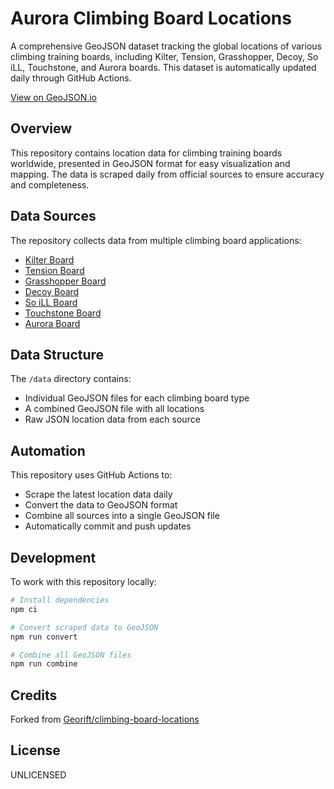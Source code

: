 # Aurora Climbing Board Locations

A comprehensive GeoJSON dataset tracking the global locations of various climbing training boards, including Kilter, Tension, Grasshopper, Decoy, So iLL, Touchstone, and Aurora boards. This dataset is automatically updated daily through GitHub Actions.

[View on GeoJSON.io](https://geojson.io/#id=github:Stevie-Ray/hangtime-aurora-climbing-boards/blob/main/geojson/combined.geojson)

## Overview

This repository contains location data for climbing training boards worldwide, presented in GeoJSON format for easy visualization and mapping. The data is scraped daily from official sources to ensure accuracy and completeness.

## Data Sources

The repository collects data from multiple climbing board applications:
- [Kilter Board](https://geojson.io/#id=github:Stevie-Ray/hangtime-aurora-climbing-boards/blob/main/geojson/kilterboardapp.geojson)
- [Tension Board](https://geojson.io/#id=github:Stevie-Ray/hangtime-aurora-climbing-boards/blob/main/geojson/tensionboardapp2.geojson)
- [Grasshopper Board](https://geojson.io/#id=github:Stevie-Ray/hangtime-aurora-climbing-boards/blob/main/geojson/grasshopperboardapp.geojson)
- [Decoy Board](https://geojson.io/#id=github:Stevie-Ray/hangtime-aurora-climbing-boards/blob/main/geojson/decoyboardapp.geojson)
- [So iLL Board](https://geojson.io/#id=github:Stevie-Ray/hangtime-aurora-climbing-boards/blob/main/geojson/soillboardapp.geojson)
- [Touchstone Board](https://geojson.io/#id=github:Stevie-Ray/hangtime-aurora-climbing-boards/blob/main/geojson/touchstoneboardapp.geojson)
- [Aurora Board](https://geojson.io/#id=github:Stevie-Ray/hangtime-aurora-climbing-boards/blob/main/geojson/auroraboardapp.geojson)

## Data Structure

The `/data` directory contains:
- Individual GeoJSON files for each climbing board type
- A combined GeoJSON file with all locations
- Raw JSON location data from each source

## Automation

This repository uses GitHub Actions to:
- Scrape the latest location data daily
- Convert the data to GeoJSON format
- Combine all sources into a single GeoJSON file
- Automatically commit and push updates

## Development

To work with this repository locally:

```bash
# Install dependencies
npm ci

# Convert scraped data to GeoJSON
npm run convert

# Combine all GeoJSON files
npm run combine
```

## Credits

Forked from [Georift/climbing-board-locations](https://github.com/Georift/climbing-board-locations)

## License

UNLICENSED